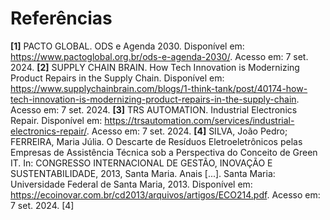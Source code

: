 # Referências

**[1]** PACTO GLOBAL. ODS e Agenda 2030. Disponível em: https://www.pactoglobal.org.br/ods-e-agenda-2030/. Acesso em: 7 set. 2024. 
**[2]** SUPPLY CHAIN BRAIN. How Tech Innovation is Modernizing Product Repairs in the Supply Chain. Disponível em: https://www.supplychainbrain.com/blogs/1-think-tank/post/40174-how-tech-innovation-is-modernizing-product-repairs-in-the-supply-chain. Acesso em: 7 set. 2024.
**[3]** TRS AUTOMATION. Industrial Electronics Repair. Disponível em: https://trsautomation.com/services/industrial-electronics-repair/. Acesso em: 7 set. 2024.
**[4]** SILVA, João Pedro; FERREIRA, Maria Júlia. O Descarte de Resíduos Eletroeletrônicos pelas Empresas de Assistência Técnica sob a Perspectiva do Conceito de Green IT. In: CONGRESSO INTERNACIONAL DE GESTÃO, INOVAÇÃO E SUSTENTABILIDADE, 2013, Santa Maria. Anais [...]. Santa Maria: Universidade Federal de Santa Maria, 2013. Disponível em: https://ecoinovar.com.br/cd2013/arquivos/artigos/ECO214.pdf. Acesso em: 7 set. 2024. [4]
